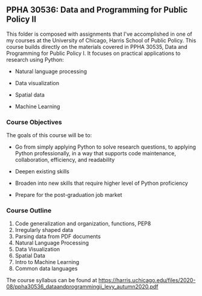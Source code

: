 ## PPHA 30536: Data and Programming for Public Policy II

This folder is composed with assignments that I've accomplished in one of my courses at the University of Chicago, Harris School of Public Policy. This course builds directly on the materials covered in PPHA 30535, Data and Programming for Public Policy I. It focuses on practical applications to research using Python:

-   Natural language processing

-   Data visualization

-   Spatial data

-   Machine Learning

### Course Objectives

The goals of this course will be to:

-   Go from simply applying Python to solve research questions, to applying Python professionally, in a way that supports code maintenance, collaboration, efficiency, and readability

-   Deepen existing skills

-   Broaden into new skills that require higher level of Python proficiency

-   Prepare for the post-graduation job market

### Course Outline

1.  Code generalization and organization, functions, PEP8
2.  Irregularly shaped data
3.  Parsing data from PDF documents
4.  Natural Language Processing
5.  Data Visualization
6.  Spatial Data
7.  Intro to Machine Learning
8.  Common data languages

The course syllabus can be found at <https://harris.uchicago.edu/files/2020-08/ppha30536_dataandprogrammingii_levy_autumn2020.pdf>
